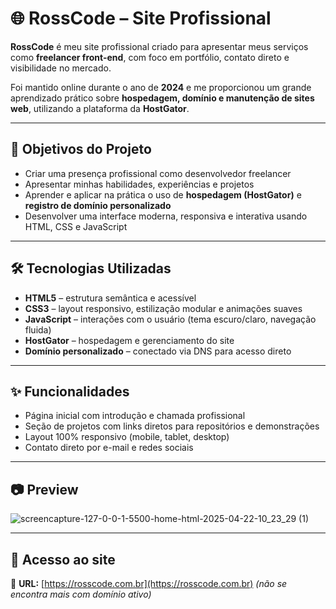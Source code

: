 # 🌐 RossCode – Site Profissional

**RossCode** é meu site profissional criado para apresentar meus serviços como **freelancer front-end**, com foco em portfólio, contato direto e visibilidade no mercado.

Foi mantido online durante o ano de **2024** e me proporcionou um grande aprendizado prático sobre **hospedagem, domínio e manutenção de sites web**, utilizando a plataforma da **HostGator**.

---

## 🎯 Objetivos do Projeto

- Criar uma presença profissional como desenvolvedor freelancer  
- Apresentar minhas habilidades, experiências e projetos  
- Aprender e aplicar na prática o uso de **hospedagem (HostGator)** e **registro de domínio personalizado**  
- Desenvolver uma interface moderna, responsiva e interativa usando HTML, CSS e JavaScript

---

## 🛠️ Tecnologias Utilizadas

- **HTML5** – estrutura semântica e acessível  
- **CSS3** – layout responsivo, estilização modular e animações suaves  
- **JavaScript** – interações com o usuário (tema escuro/claro, navegação fluida)  
- **HostGator** – hospedagem e gerenciamento do site  
- **Domínio personalizado** – conectado via DNS para acesso direto

---

## ✨ Funcionalidades

- Página inicial com introdução e chamada profissional  
- Seção de projetos com links diretos para repositórios e demonstrações  
- Layout 100% responsivo (mobile, tablet, desktop)  
- Contato direto por e-mail e redes sociais

---

## 📷 Preview
![screencapture-127-0-0-1-5500-home-html-2025-04-22-10_23_29 (1)](https://github.com/user-attachments/assets/6e2ad0e7-95ba-4524-95b4-a781d4e456fb)

---

## 🚀 Acesso ao site

📍 **URL:** [https://rosscode.com.br](https://rosscode.com.br) *(não se encontra mais com domínio ativo)*

